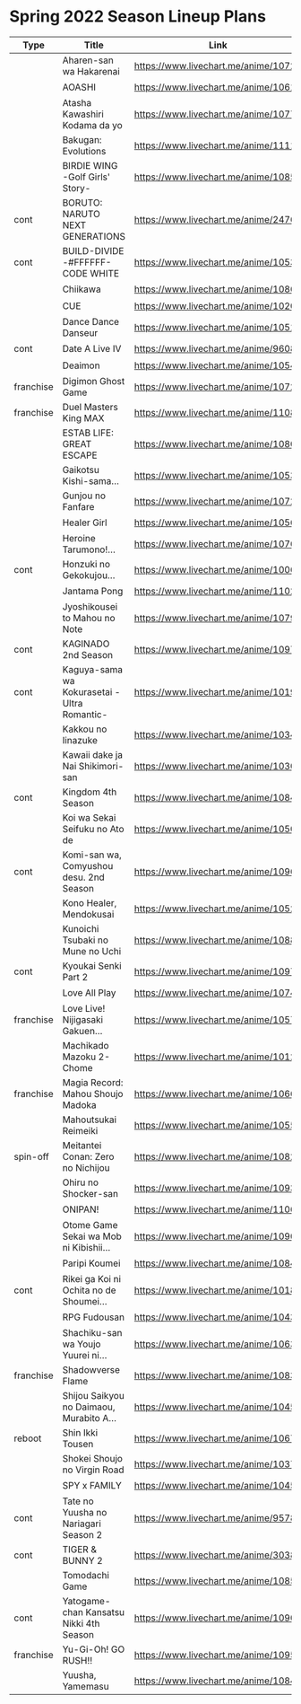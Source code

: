# Spring 2022 Season Lineup Plans

| Type      | Title                                       | Link                                 | kyoudai | Inugirlz |
| --------- | ------------------------------------------- | ------------------------------------ | :-----: | :------: |
|           | Aharen-san wa Hakarenai                     | https://www.livechart.me/anime/10722 |   ？    |    +     |
|           | AOASHI                                      | https://www.livechart.me/anime/10612 |   ＋    |    +     |
|           | Atasha Kawashiri Kodama da yo               | https://www.livechart.me/anime/10779 |   ー    |    -     |
|           | Bakugan: Evolutions                         | https://www.livechart.me/anime/11118 |   ー    |    -     |
|           | BIRDIE WING -Golf Girls' Story-             | https://www.livechart.me/anime/10859 |   ー    |    +     |
| cont      | BORUTO: NARUTO NEXT GENERATIONS             | https://www.livechart.me/anime/2476  |   ＋    |    -     |
| cont      | BUILD-DIVIDE -#FFFFFF- CODE WHITE           | https://www.livechart.me/anime/10539 |   ー    |    -     |
|           | Chiikawa                                    | https://www.livechart.me/anime/10860 |   ー    |    -     |
|           | CUE                                         | https://www.livechart.me/anime/10202 |   ー    |    -     |
|           | Dance Dance Danseur                         | https://www.livechart.me/anime/10518 |   ＋    |    +     |
| cont      | Date A Live IV                              | https://www.livechart.me/anime/9608  |   ー    |    -     |
|           | Deaimon                                     | https://www.livechart.me/anime/10541 |   ＋    |    +     |
| franchise | Digimon Ghost Game                          | https://www.livechart.me/anime/10729 |   ー    |    -     |
| franchise | Duel Masters King MAX                       | https://www.livechart.me/anime/11086 |   ー    |    -     |
|           | ESTAB LIFE: GREAT ESCAPE                    | https://www.livechart.me/anime/10807 |   ？    |    -     |
|           | Gaikotsu Kishi-sama…                        | https://www.livechart.me/anime/10535 |   ？    |    ?     |
|           | Gunjou no Fanfare                           | https://www.livechart.me/anime/10723 |   ＋    |    +     |
|           | Healer Girl                                 | https://www.livechart.me/anime/10565 |   ？    |    ?     |
|           | Heroine Tarumono!…                          | https://www.livechart.me/anime/10765 |   ー    |    +     |
| cont      | Honzuki no Gekokujou…                       | https://www.livechart.me/anime/10065 |   ＋    |    +     |
|           | Jantama Pong                                | https://www.livechart.me/anime/11022 |   ー    |    -     |
|           | Jyoshikousei to Mahou no Note               | https://www.livechart.me/anime/10796 |   ？    |    -     |
| cont      | KAGINADO 2nd Season                         | https://www.livechart.me/anime/10976 |   ー    |    -     |
| cont      | Kaguya-sama wa Kokurasetai -Ultra Romantic- | https://www.livechart.me/anime/10191 |   ＋    |    +     |
|           | Kakkou no Iinazuke                          | https://www.livechart.me/anime/10346 |   ＋    |    +     |
|           | Kawaii dake ja Nai Shikimori-san            | https://www.livechart.me/anime/10309 |   ＋    |    +     |
| cont      | Kingdom 4th Season                          | https://www.livechart.me/anime/10840 |   ー    |    -     |
|           | Koi wa Sekai Seifuku no Ato de              | https://www.livechart.me/anime/10507 |   ？    |    ?     |
| cont      | Komi-san wa, Comyushou desu. 2nd Season     | https://www.livechart.me/anime/10962 |   ー    |    +     |
|           | Kono Healer, Mendokusai                     | https://www.livechart.me/anime/10526 |   ？    |    ?     |
|           | Kunoichi Tsubaki no Mune no Uchi            | https://www.livechart.me/anime/10881 |   ？    |    -     |
| cont      | Kyoukai Senki Part 2                        | https://www.livechart.me/anime/10974 |   ー    |    ?     |
|           | Love All Play                               | https://www.livechart.me/anime/10740 |   ＋    |    +     |
| franchise | Love Live! Nijigasaki Gakuen…               | https://www.livechart.me/anime/10574 |   ー    |    -     |
|           | Machikado Mazoku 2-Chome                    | https://www.livechart.me/anime/10127 |   ー    |    -     |
| franchise | Magia Record: Mahou Shoujo Madoka           | https://www.livechart.me/anime/10663 |   ー    |    -     |
|           | Mahoutsukai Reimeiki                        | https://www.livechart.me/anime/10558 |   ＋    |    +     |
| spin-off  | Meitantei Conan: Zero no Nichijou           | https://www.livechart.me/anime/10827 |   ー    |    -     |
|           | Ohiru no Shocker-san                        | https://www.livechart.me/anime/10938 |   ー    |    -     |
|           | ONIPAN!                                     | https://www.livechart.me/anime/11061 |   ？    |    -     |
|           | Otome Game Sekai wa Mob ni Kibishii…        | https://www.livechart.me/anime/10906 |   ？    |    +     |
|           | Paripi Koumei                               | https://www.livechart.me/anime/10843 |   ？    |    +     |
| cont      | Rikei ga Koi ni Ochita no de Shoumei…       | https://www.livechart.me/anime/10185 |   ＋    |    ?     |
|           | RPG Fudousan                                | https://www.livechart.me/anime/10435 |   ー    |    -     |
|           | Shachiku-san wa Youjo Yuurei ni…            | https://www.livechart.me/anime/10639 |   ー    |    -     |
| franchise | Shadowverse Flame                           | https://www.livechart.me/anime/10830 |   ー    |    -     |
|           | Shijou Saikyou no Daimaou, Murabito A…      | https://www.livechart.me/anime/10451 |   ＋    |    +     |
| reboot    | Shin Ikki Tousen                            | https://www.livechart.me/anime/10674 |   ー    |    -     |
|           | Shokei Shoujo no Virgin Road                | https://www.livechart.me/anime/10374 |   ＋    |    -     |
|           | SPY x FAMILY                                | https://www.livechart.me/anime/10456 |   ＋    |    +     |
| cont      | Tate no Yuusha no Nariagari Season 2        | https://www.livechart.me/anime/9578  |   ？    |    +     |
| cont      | TIGER & BUNNY 2                             | https://www.livechart.me/anime/3038  |   ー    |    +     |
|           | Tomodachi Game                              | https://www.livechart.me/anime/10855 |   ＋    |    +     |
| cont      | Yatogame-chan Kansatsu Nikki 4th Season     | https://www.livechart.me/anime/10904 |   ー    |    -     |
| franchise | Yu-Gi-Oh! GO RUSH!!                         | https://www.livechart.me/anime/10955 |   ー    |    -     |
|           | Yuusha, Yamemasu                            | https://www.livechart.me/anime/10842 |   ＋    |    +     |
